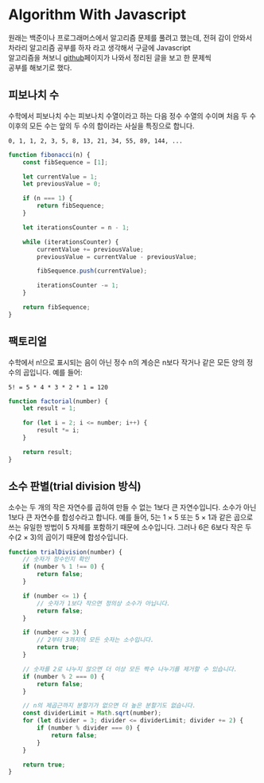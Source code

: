 # Algorithm With Javascript
원래는 백준이나 프로그래머스에서 알고리즘 문제를 풀려고 했는데, 전혀 감이 안와서 차라리 알고리즘 공부를 하자 라고 생각해서 구글에 Javascript  
알고리즘을 쳐보니 [github](https://github.com/trekhleb/javascript-algorithms/blob/master/README.ko-KR.md)페이지가 나와서 정리된 글을 보고 한 문제씩  
공부를 해보기로 했다.

## 피보나치 수
수학에서 피보나치 수는 피보나치 수열이라고 하는 다음 정수 수열의 수이며   처음 두 수 이후의 모든 수는 앞의 두 수의 합이라는 사실을 특징으로 합니다.  
```
0, 1, 1, 2, 3, 5, 8, 13, 21, 34, 55, 89, 144, ...
```
```javascript
function fibonacci(n) {
	const fibSequence = [1];

	let currentValue = 1;
	let previousValue = 0;

	if (n === 1) {
		return fibSequence;
	}

	let iterationsCounter = n - 1;

	while (iterationsCounter) {
		currentValue += previousValue;
		previousValue = currentValue - previousValue;

		fibSequence.push(currentValue);

		iterationsCounter -= 1;
	}

	return fibSequence;
}
```

## 팩토리얼
수학에서 n!으로 표시되는 음이 아닌 정수 n의 계승은 n보다 작거나 같은 모든 양의 정수의 곱입니다. 예를 들어:
```
5! = 5 * 4 * 3 * 2 * 1 = 120
```
```javascript
function factorial(number) {
	let result = 1;

	for (let i = 2; i <= number; i++) {
		result *= i;
	}

	return result;
}
```

## 소수 판별(trial division 방식)
소수는 두 개의 작은 자연수를 곱하여 만들 수 없는 1보다 큰 자연수입니다. 소수가 아닌 1보다 큰 자연수를 합성수라고 합니다.   예를 들어, 5는 1 × 5 또는 5 × 1과 같은 곱으로 쓰는 유일한 방법이 5 자체를 포함하기 때문에 소수입니다. 그러나 6은 6보다 작은 두 수(2 × 3)의 곱이기 때문에 합성수입니다.
```javascript
function trialDivision(number) {
	// 숫자가 정수인지 확인
	if (number % 1 !== 0) {
		return false;
	}

	if (number <= 1) {
		// 숫자가 1보다 작으면 정의상 소수가 아닙니다.
		return false;
	}

	if (number <= 3) {
		// 2부터 3까지의 모든 숫자는 소수입니다.
		return true;
	}

	// 숫자를 2로 나누지 않으면 더 이상 모든 짝수 나누기를 제거할 수 있습니다.
	if (number % 2 === 0) {
		return false;
	}

	// n의 제곱근까지 분할기가 없으면 더 높은 분할기도 없습니다.
	const dividerLimit = Math.sqrt(number);
	for (let divider = 3; divider <= dividerLimit; divider += 2) {
		if (number % divider === 0) {
			return false;
		}
	}

	return true;
}
```
